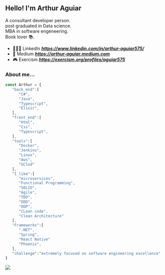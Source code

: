 <h2> Hello! I'm Arthur Aguiar </h2>

A consultant developer person. </br>
post graduated in Data science. </br>
MBA in software engeneering. </br>
Book lover 📚. </br>

- 👨🏻‍💻 LinkedIn ***https://www.linkedin.com/in/arthur-aguiar575/***
- 🧾 Medium ***https://arthur-aguiar.medium.com***
- 🎮 Exercism ***https://exercism.org/profiles/aguiar575***

### About me...  

```javascript
const Arthur = {
   "back_end":[
      "C#",
      "Java", 
      "Typescript",
      "Elixir",
   ],
   "front_end":[
      "Html",
      "Css",
      "Typescript",
   ],
   "tools":[
      "Docker",
      "Jenkins",
      "Linux",
      "Aws",
      "GClod"
   ],
   "I_like":[
      "microservices",
      "Functional Programming",
      "SOLID",
      "Agile",
      "TDD",
      "DDD",
      "OOP",
      "CLean code",
      "Clean Architecture"
   ],
   "Frameworks":[
      ".NET",
      "Spring",
      "React Native"
      "Phoenix",
   ],
   "challenge":"extremely focused on software engineering excellence"
}
```

<img src = "https://github-readme-stats.vercel.app/api/top-langs/?username=Aguiar575&layout=compact">
